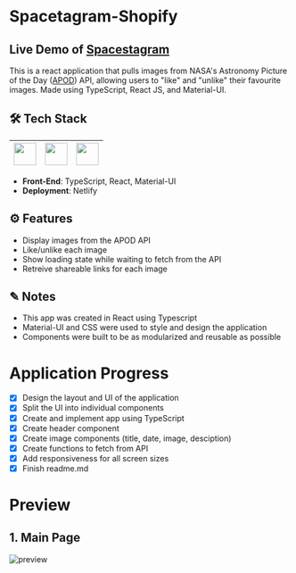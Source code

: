 # Spacetagram-Shopify

## Live Demo of [Spacestagram](https://shopify-spacestagram.netlify.app/)

This is a react application that pulls images from NASA's Astronomy Picture of the Day ([APOD](https://api.nasa.gov/#apod)) API, allowing users to "like" and "unlike" their favourite images. Made using TypeScript, React JS, and Material-UI. <br />

## 🛠 Tech Stack

| <img src="https://cdn.jsdelivr.net/npm/simple-icons@v4/icons/typescript.svg" width="40"> | <img src="https://cdn.jsdelivr.net/npm/simple-icons@v4/icons/react.svg" width="40"> | <img src="https://cdn.jsdelivr.net/npm/simple-icons@v4/icons/material-ui.svg" width="40"> |
| :--------------------------------------------------------------------------------------: | :---------------------------------------------------------------------------------: | :---------------------------------------------------------------------------------------: |

- **Front-End**: TypeScript, React, Material-UI </br>
- **Deployment**: Netlify

## ⚙️ Features

- Display images from the APOD API
- Like/unlike each image
- Show loading state while waiting to fetch from the API
- Retreive shareable links for each image

## ✎ Notes

- This app was created in React using Typescript
- Material-UI and CSS were used to style and design the application
- Components were built to be as modularized and reusable as possible

# Application Progress

- [x] Design the layout and UI of the application
- [x] Split the UI into individual components
- [x] Create and implement app using TypeScript
- [x] Create header component
- [x] Create image components (title, date, image, desciption)
- [x] Create functions to fetch from API
- [x] Add responsiveness for all screen sizes
- [x] Finish readme.md

# Preview

## 1. Main Page

![preview](https://i.imgur.com/rqQfyKL.png)
